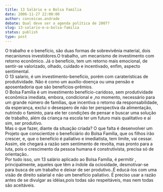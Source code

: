 ```yaml
---
title: 13 Salário e o Bolsa Família
date: 2006-11-27 22:00:00
author: conceicao.andrade
debate: Qual deve ser a agenda política de 2007?
slug: 13-salario-e-o-bolsa-familia
status: publish 
type: post
---
```


O trabalho e o benefício, são duas formas de sobrevivênia material, dois mecanismos investidores.O trabalho, um mecanismo de investimento com retorno econômico. Já o benefício, tem um retorno mais emocional, de sentir-se valorizado, olhado, cuidado e incentivado, enfim, aspecto sentimental.   
O 13 salario, é um investimento-benefício, porém com caraterísticas de produtividade. Não é como um auxílio-doença ou uma pensão e aposentadoria que são benefícios-prêmios.  
O Bolsa Família é um investimento benefício-caridoso, sem produtividade econômica imediata, embora, condicional e ,no momento, necessário para um grande número de famílias, que incentiva o retorno da responsabilidade, da esperança, exclui o desespero de não ter perspectiva da alimentação, nutrindo o faminto, para ele ter condições de pensar e buscar uma solução de trabalho, além da criança na escola ter um futuro mais qualitativo e aí sim, ser produtivo.   
Mas o que fazer, diante da situação criada? O que falta é desenvolver um Projeto que conscientize o beneficiário do Bolsa Família, que os filhos irão crescer, e, que o benefício é paliativo e imediatista, tem limite, vai cessar. Assim, ele chegará a razão sem sentimento de revolta, mas pronto para a luta, pois o crescimento da pessoa humana é construtivista, precisa só de orientação..  
Por tudo isso, um 13 salário aplicado ao Bolsa Família, é permitir , principalmente, aqueles que têm a índole da ociosidade, desmotivar-se para busca de um trabalho e deixar de ser produtivo..É educá-los com uma visão de direito salarial e não um benefício paliativo. É preciso usar a razão antes de se divulgar as idéias,pois todas são respeitáveis, mas nem todas são aceitáveis.

